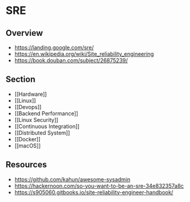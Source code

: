 # SRE


## Overview

- https://landing.google.com/sre/
- https://en.wikipedia.org/wiki/Site_reliability_engineering
- https://book.douban.com/subject/26875239/


## Section

- [[Hardware]]
- [[Linux]]
- [[Devops]]
- [[Backend Performance]]
- [[Linux Security]]
- [[Continuous Integration]]
- [[Distributed System]]
- [[Docker]]
- [[macOS]]


## Resources

- https://github.com/kahun/awesome-sysadmin
- https://hackernoon.com/so-you-want-to-be-an-sre-34e832357a8c
- https://s905060.gitbooks.io/site-reliability-engineer-handbook/

